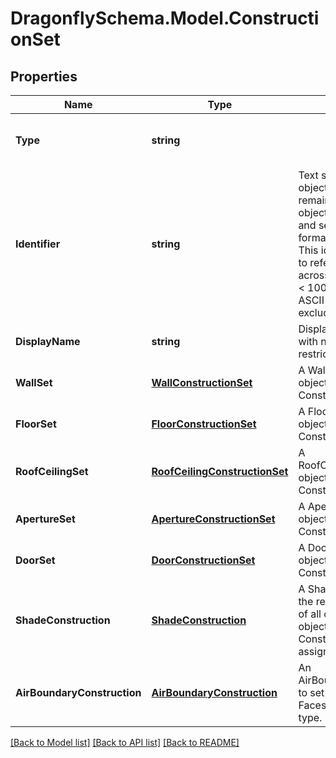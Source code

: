 
# DragonflySchema.Model.ConstructionSet

## Properties

Name | Type | Description | Notes
------------ | ------------- | ------------- | -------------
**Type** | **string** |  | [optional] [readonly] [default to "ConstructionSet"]
**Identifier** | **string** | Text string for a unique object ID. This identifier remains constant as the object is mutated, copied, and serialized to different formats (eg. dict, idf, osm). This identifier is also used to reference the object across a Model. It must be &lt; 100 characters, use only ASCII characters and exclude (, ; ! \\n \\t). | 
**DisplayName** | **string** | Display name of the object with no character restrictions. | [optional] 
**WallSet** | [**WallConstructionSet**](WallConstructionSet.md) | A WallConstructionSet object for this ConstructionSet. | [optional] 
**FloorSet** | [**FloorConstructionSet**](FloorConstructionSet.md) | A FloorConstructionSet object for this ConstructionSet. | [optional] 
**RoofCeilingSet** | [**RoofCeilingConstructionSet**](RoofCeilingConstructionSet.md) | A RoofCeilingConstructionSet object for this ConstructionSet. | [optional] 
**ApertureSet** | [**ApertureConstructionSet**](ApertureConstructionSet.md) | A ApertureConstructionSet object for this ConstructionSet. | [optional] 
**DoorSet** | [**DoorConstructionSet**](DoorConstructionSet.md) | A DoorConstructionSet object for this ConstructionSet. | [optional] 
**ShadeConstruction** | [**ShadeConstruction**](ShadeConstruction.md) | A ShadeConstruction to set the reflectance properties of all outdoor shades of all objects to which this ConstructionSet is assigned. | [optional] 
**AirBoundaryConstruction** | [**AirBoundaryConstruction**](AirBoundaryConstruction.md) | An AirBoundaryConstruction to set the properties of Faces with an AirBoundary type. | [optional] 

[[Back to Model list]](../README.md#documentation-for-models)
[[Back to API list]](../README.md#documentation-for-api-endpoints)
[[Back to README]](../README.md)


